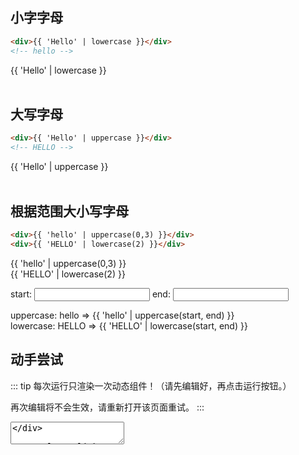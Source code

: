 <script>    
    import Vue from 'vue'
    import EasyFilter from 'easy-filter'
    import '@style/style.scss'
    Vue.use(EasyFilter)
    const bus = new Vue()
    Vue.component('runtime-comp',(resolve)=>bus.$on('run',resolve))
    export default {
        data(){
            return {
                code: `{
        template: "<div>{{ 'Hello' | lowercase }}</div>",
    }`,
    start:0,
    end:0,
            }
        },
        methods:{
            run(){
                bus.$emit('run', eval(`(function(){ return ${this.code} })()`))
            },
            reload(){
                window.location.reload()
            }
        }
    }
</script>  

## 小字字母

```html
<div>{{ 'Hello' | lowercase }}</div>
<!-- hello -->
```
<div>{{ 'Hello' | lowercase }}</div>
<br/>

## 大写字母

```html
<div>{{ 'Hello' | uppercase }}</div>
<!-- HELLO -->
```
<div>{{ 'Hello' | uppercase }}</div>
<br/>

## 根据范围大小写字母

```html
<div>{{ 'hello' | uppercase(0,3) }}</div>
<div>{{ 'HELLO' | lowercase(2) }}</div>
```
<div>{{ 'hello' | uppercase(0,3) }}</div>
<div>{{ 'HELLO' | lowercase(2) }}</div>

<label> start: <input v-model.number="start"/> </label>
<label> end: <input v-model.number="end"/> </label>

<div>uppercase: hello => {{ 'hello' | uppercase(start, end) }}</div>
<div>lowercase: HELLO => {{ 'HELLO' | lowercase(start, end) }}</div>

## 动手尝试


::: tip
每次运行只渲染一次动态组件！（请先编辑好，再点击运行按钮。）

再次编辑将不会生效，请重新打开该页面重试。
:::

<div>
   <textarea v-model="code"/>
</div>

<a class="link" v-on:click="run">运行</a>

<div>
    <runtime-comp/>
</div>

